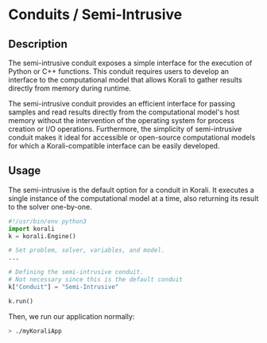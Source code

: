 # Conduits / Semi-Intrusive

## Description

The semi-intrusive conduit exposes a simple interface for the execution of Python or C++ functions. This conduit requires users to develop an interface to the computational model that allows Korali to gather results directly from memory during runtime. 

The semi-intrusive conduit provides an efficient interface for passing samples and read results directly from the computational model's host memory without the intervention of the operating system for process creation or I/O operations. Furthermore, the simplicity of semi-intrusive conduit makes it ideal for accessible or open-source computational models for which a Korali-compatible interface can be easily developed.

## Usage

The semi-intrusive is the default option for a conduit in Korali. It executes a single instance of the computational model at a time, also returning its result to the solver one-by-one.

```python
#!/usr/bin/env python3
import korali
k = korali.Engine()

# Set problem, solver, variables, and model.
...

# Defining the semi-intrusive conduit.
# Not necessary since this is the default conduit
k["Conduit"] = "Semi-Intrusive"

k.run()
```

Then, we run our application normally:

```bash
> ./myKoraliApp
```

